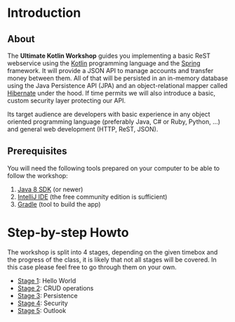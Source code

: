 # Introduction

## About

The __Ultimate Kotlin Workshop__ guides you implementing a basic ReST webservice using the [Kotlin](https://kotlinlang.org/) 
programming language and the [Spring](https://spring.io/) framework.
It will provide a JSON API to manage accounts and transfer money between them.
All of that will be persisted in an in-memory database using the Java Persistence API (JPA) and 
an object-relational mapper called [Hibernate](http://hibernate.org/) under the hood.
If time permits we will also introduce a basic, custom security layer protecting our API.

Its target audience are developers with basic experience in any object oriented programming language 
(preferably Java, C# or Ruby, Python, ...) and general web development (HTTP, ReST, JSON).

## Prerequisites

You will need the following tools prepared on your computer to be able to follow the workshop:

1. [Java 8 SDK](http://www.oracle.com/technetwork/java/javase/downloads/jdk8-downloads-2133151.html) (or newer)
1. [IntelliJ IDE](https://www.jetbrains.com/idea/download/) (the free community edition is sufficient)
1. [Gradle](https://gradle.org/install/) (tool to build the app)

# Step-by-step Howto

The workshop is split into 4 stages, depending on the given timebox and the progress of the class, it is likely that not all stages will be covered. 
In this case please feel free to go through them on your own.

* [Stage 1](doc/Stage_1.md): Hello World
* [Stage 2](doc/Stage_2.md): CRUD operations
* [Stage 3](doc/Stage_3.md): Persistence
* [Stage 4](doc/Stage_4.md): Security
* [Stage 5](doc/Stage_5.md): Outlook
